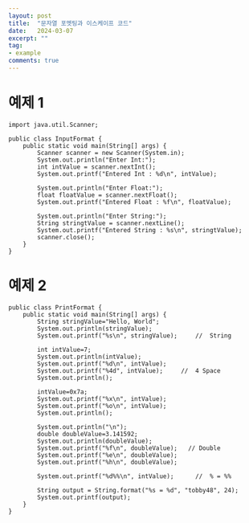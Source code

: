 ```yaml
---
layout: post
title:  "문자열 포멧팅과 이스케이프 코드"
date:   2024-03-07
excerpt: ""
tag:
- example
comments: true
---
```


# 예제 1
    import java.util.Scanner;

    public class InputFormat {
    	public static void main(String[] args) {
    		Scanner scanner = new Scanner(System.in);
    		System.out.println("Enter Int:"); 
    		int intValue = scanner.nextInt();
    		System.out.printf("Entered Int : %d\n", intValue);
		
    		System.out.println("Enter Float:"); 
    		float floatValue = scanner.nextFloat();
    		System.out.printf("Entered Float : %f\n", floatValue);
		
    		System.out.println("Enter String:"); 
    		String stringtValue = scanner.nextLine();
    		System.out.printf("Entered String : %s\n", stringtValue);
    		scanner.close();
    	}
    }

# 예제 2
    public class PrintFormat {
    	public static void main(String[] args) { 
    		String stringValue="Hello, World";
    		System.out.println(stringValue);
    		System.out.printf("%s\n", stringValue);		//	String
	
    		int intValue=7;
    		System.out.println(intValue);
    		System.out.printf("%d\n", intValue);
    		System.out.printf("%4d", intValue);		//	4 Space
    		System.out.println();
			
    		intValue=0x7a;
    		System.out.printf("%x\n", intValue);
    		System.out.printf("%o\n", intValue);
    		System.out.println();
			
    		System.out.println("\n");
    		double doubleValue=3.141592;
    		System.out.println(doubleValue);
            System.out.printf("%f\n", doubleValue);   // Double
    		System.out.printf("%e\n", doubleValue);
    		System.out.printf("%h\n", doubleValue);
		
    		System.out.printf("%d%%\n", intValue);		//	% = %%
		
    		String output = String.format("%s = %d", "tobby48", 24);
    		System.out.printf(output);
    	}
    }
